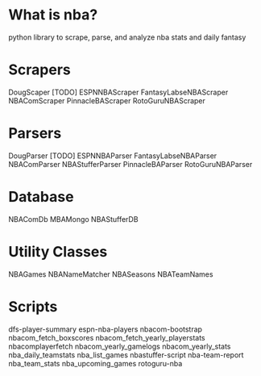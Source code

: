 # What is nba?

python library to scrape, parse, and analyze nba stats and daily fantasy

# Scrapers

DougScaper [TODO]
ESPNNBAScraper
FantasyLabseNBAScraper
NBAComScraper
PinnacleBAScraper
RotoGuruNBAScraper

# Parsers

DougParser [TODO]
ESPNNBAParser
FantasyLabseNBAParser
NBAComParser
NBAStufferParser
PinnacleBAParser
RotoGuruNBAParser

# Database

NBAComDb
MBAMongo
NBAStufferDB

# Utility Classes

NBAGames
NBANameMatcher
NBASeasons
NBATeamNames

# Scripts

dfs-player-summary
espn-nba-players
nbacom-bootstrap
nbacom_fetch_boxscores
nbacom_fetch_yearly_playerstats
nbacomplayerfetch
nbacom_yearly_gamelogs
nbacom_yearly_stats
nba_daily_teamstats
nba_list_games
nbastuffer-script
nba-team-report
nba_team_stats
nba_upcoming_games
rotoguru-nba
